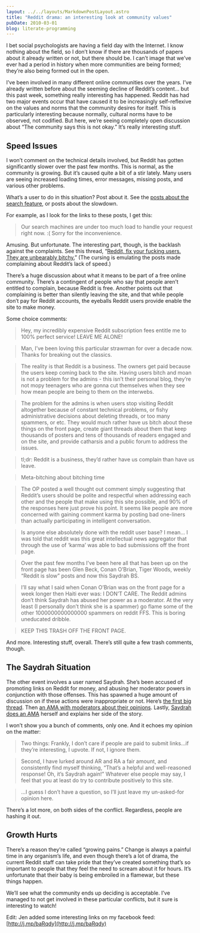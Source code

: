 ```yaml
---
layout: ../../layouts/MarkdownPostLayout.astro
title: "Reddit drama: an interesting look at community values"
pubDate: 2010-03-01
blog: literate-programming
---
```



I bet social psychologists are having a field day with the Internet. I know nothing about the field, so I don’t know if there are thousands of papers about it already written or not, but there should be. I can’t image that we’ve ever had a period in history when more communities are being formed; they’re also being formed out in the open.

I’ve been involved in many different online communities over the years. I’ve already written before about the seeming decline of Reddit’s content… but this past week, something really interesting has happened. Reddit has had two major events occur that have caused it to be increasingly self-reflexive on the values and norms that the community desires for itself. This is particularly interesting because normally, cultural norms have to be observed, not codified. But here, we’re seeing completely open discussion about “The community says this is not okay.” It’s really interesting stuff.

## Speed Issues

I won’t comment on the technical details involved, but Reddit has gotten significantly slower over the past few months. This is normal, as the community is growing. But it’s caused quite a bit of a stir lately. Many users are seeing increased loading times, error messages, missing posts, and various other problems.

What’s a user to do in this situation? Post about it. See the [posts about the search feature](http://www.reddit.com/search?q=fix+search&sort=hot&t=month), or posts about the slowdown.

For example, as I look for the links to these posts, I get this:

> Our search machines are under too much load to handle your request right now. :( Sorry for the inconvenience.
> 

Amusing. But unfortunate. The interesting part, though, is the backlash against the complaints. See this thread, “[Reddit, fix your fucking users. They are unbearably bitchy.](http://www.reddit.com/r/reddit.com/comments/b7jnr/reddit_fix_your_fucking_users_they_are_unbearably/)” (The cursing is emulating the posts made complaining about Reddit’s lack of speed.)

There’s a huge discussion about what it means to be part of a free online community. There’s a contingent of people who say that people aren’t entitled to complain, because Reddit is free. Another points out that complaining is better than silently leaving the site, and that while people don’t pay for Reddit accounts, the eyeballs Reddit users provide enable the site to make money.

Some choice comments:

> Hey, my incredibly expensive Reddit subscription fees entitle me to 100% perfect service! LEAVE ME ALONE!
> 

> Man, I’ve been loving this particular strawman for over a decade now. Thanks for breaking out the classics.
> 

> The reality is that Reddit is a business. The owners get paid because the users keep coming back to the site. Having users bitch and moan is not a problem for the admins - this isn’t their personal blog, they’re not mopy teenagers who are gonna cut themselves when they see how mean people are being to them on the interwebs.
> 

> The problem for the admins is when users stop visiting Reddit altogether because of constant technical problems, or fishy administrative decisions about deleting threads, or too many spammers, or etc. They would much rather have us bitch about these things on the front page, create giant threads about them that keep thousands of posters and tens of thousands of readers engaged and on the site, and provide catharsis and a public forum to address the issues.
> 

> tl;dr: Reddit is a business, they’d rather have us complain than have us leave.
> 

> Meta-bitching about bitching time
> 

> The OP posted a well thought out comment simply suggesting that Reddit’s users should be polite and respectful when addressing each other and the people that make using this site possible, and 90% of the responses here just prove his point. It seems like people are more concerned with gaining comment karma by posting bad one-liners than actually participating in intelligent conversation.
> 

> Is anyone else absolutely done with the reddit user base? I mean… I was told that reddit was this great intellectual news aggregator that through the use of ‘karma’ was able to bad submissions off the front page.
> 

> Over the past few months I’ve been here all that has been up on the front page has been Glen Beck, Conan O’Brian, Tiger Woods, weekly “Reddit is slow” posts and now this Saydrah BS.
> 

> I’ll say what I said when Conan O’Brian was on the front page for a week longer then Haiti ever was: I DON’T CARE. The Reddit admins don’t think Saydrah has abused her power as a moderator. At the very least (I personally don’t think she is a spammer) go flame some of the other 1000000000000000 spammers on reddit FFS. This is boring uneducated dribble.
> 

> KEEP THIS TRASH OFF THE FRONT PAGE.
> 

And more. Interesting stuff, overall. There’s still quite a few trash comments, though.

## The Saydrah Situation

The other event involves a user named Saydrah. She’s been accused of promoting links on Reddit for money, and abusing her moderator powers in conjunction with those offenses. This has spawned a huge amount of discussion on if these actions were inappropriate or not. Here’s [the first big thread](http://www.reddit.com/r/reddit.com/comments/b7e25/today_i_learned_that_one_of_reddits_most_active/). Then [an AMA with moderators about their opinions](http://www.reddit.com/r/IAmA/comments/b7hpb/re_the_alleged_conflict_of_interest_on_reddit/). Lastly, [Saydrah does an AMA](http://www.reddit.com/r/IAmA/comments/b7tew/fine_here_saydrah_ama_it_couldnt_get_much_worse/) herself and explains her side of the story.

I won’t show you a bunch of comments, only one. And it echoes my opinion on the matter:

> Two things: Frankly, I don’t care if people are paid to submit links…if they’re interesting, I upvote. If not, I ignore them.
> 

> Second, I have lurked around AR and RA a fair amount, and consistently find myself thinking, “That’s a helpful and well-reasoned response! Oh, it’s Saydrah again!” Whatever else people may say, I feel that you at least do try to contribute positively to this site.
> 

> …I guess I don’t have a question, so I’ll just leave my un-asked-for opinion here.
> 

There’s a lot more, on both sides of the conflict. Regardless, people are hashing it out.

## Growth Hurts

There’s a reason they’re called “growing pains.” Change is always a painful time in any organism’s life, and even though there’s a lot of drama, the current Reddit staff can take pride that they’ve created something that’s so important to people that they feel the need to scream about it for hours. It’s unfortunate that their baby is being embroiled in a flamewar, but these things happen.

We’ll see what the community ends up deciding is acceptable. I’ve managed to not get involved in these particular conflicts, but it sure is interesting to watch!

Edit: Jen added some interesting links on my facebook feed: [http://j.mp/baRqdy](http://j.mp/baRqdy)
